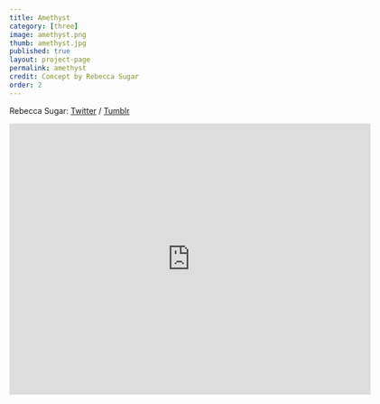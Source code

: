 ```yaml
---
title: Amethyst
category: [three]
image: amethyst.png
thumb: amethyst.jpg
published: true
layout: project-page
permalink: amethyst
credit: Concept by Rebecca Sugar
order: 2
---
```

Rebecca Sugar: [Twitter](//twitter.com/rebeccasugar) / [Tumblr](//rebeccasugar.tumblr.com)
<iframe width="640" height="480" src="https://sketchfab.com/models/b0c3ebca220d4595af72ff36073d331b/embed" frameborder="0" allowfullscreen mozallowfullscreen="true" webkitallowfullscreen="true" onmousewheel=""></iframe>
